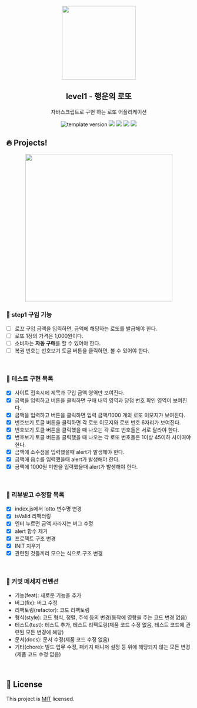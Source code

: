 <p align="middle" >
  <img width="200px;" src="./src/images/lotto_ball.png"/>
</p>
<h2 align="middle">level1 - 행운의 로또</h2>
<p align="middle">자바스크립트로 구현 하는 로또 어플리케이션</p>
<p align="middle">
<img src="https://img.shields.io/badge/version-1.0.0-blue?style=flat-square" alt="template version"/>
<img src="https://img.shields.io/badge/language-html-red.svg?style=flat-square"/>
<img src="https://img.shields.io/badge/language-css-blue.svg?style=flat-square"/>
<img src="https://img.shields.io/badge/language-js-yellow.svg?style=flat-square"/>
<a href="https://github.com/daybrush/moveable/blob/master/LICENSE" target="_blank">
  <img src="https://img.shields.io/github/license/daybrush/moveable.svg?style=flat-square&label=license&color=08CE5D"/>
  </a>
</p>

## 🔥 Projects!

<p align="middle">
  <img width="400" src="./src/images/lotto_ui.png">
</p>

### 🎯 step1 구입 기능

- [ ] 로꼬 구입 금액을 입력하면, 금액에 해당하는 로또를 발급해야 한다.
- [ ] 로또 1장의 가격은 1,000원이다.
- [ ] 소비자는 **자동 구매**를 할 수 있어야 한다.
- [ ] 복권 번호는 번호보기 토글 버튼을 클릭하면, 볼 수 있어야 한다.

<br>

### 🧩 테스트 구현 목록

- [x] 사이트 접속시에 제목과 구입 금액 영역만 보여진다.
- [x] 금액을 입력하고 버튼을 클릭하면 구매 내역 영역과 당첨 번호 확인 영역이 보여진다.
- [x] 금액을 입력하고 버튼을 클릭하면 입력 금액/1000 개의 로또 이모지가 보여진다.
- [x] 번호보기 토글 버튼을 클릭하면 각 로또 이모지와 로또 번호 6자리가 보여진다.
- [x] 번호보기 토클 버튼을 클릭했을 때 나오는 각 로또 번호들은 서로 달라야 한다.
- [x] 번호보기 토클 버튼을 클릭했을 때 나오는 각 로또 번호들은 1이상 45이하 사이여야 한다.
- [x] 금액에 소수점을 입력했을때 alert가 발생해야 한다.
- [x] 금액에 음수를 입력했을때 alert가 발생해야 한다.
- [x] 금액에 1000원 미만을 입력했을때 alert가 발생해야 한다.

<br>

### 🧩 리뷰받고 수정할 목록

- [x] index.js에서 lotto 변수명 변경
- [x] isValid 리팩터링
- [x] 엔터 누르면 금액 사라지는 버그 수정
- [x] alert 함수 제거
- [x] 프로젝트 구조 변경
- [x] INIT 지우기
- [x] 관련된 것들끼리 모으는 식으로 구조 변경

<br>

### 🔨 커밋 메세지 컨벤션

- 기능(feat): 새로운 기능을 추가
- 버그(fix): 버그 수정
- 리팩토링(refactor): 코드 리팩토링
- 형식(style): 코드 형식, 정렬, 주석 등의 변경(동작에 영향을 주는 코드 변경 없음)
- 테스트(test): 테스트 추가, 테스트 리팩토링(제품 코드 수정 없음, 테스트 코드에 관련된 모든 변경에 해당)
- 문서(docs): 문서 수정(제품 코드 수정 없음)
- 기타(chore): 빌드 업무 수정, 패키지 매니저 설정 등 위에 해당되지 않는 모든 변경(제품 코드 수정 없음)

<br>

## 📝 License

This project is [MIT](https://github.com/woowacourse/javascript-lotto/blob/main/LICENSE) licensed.
